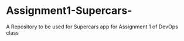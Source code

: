 # Assignment1-Supercars-
A Repository to be used for Supercars app for Assignment 1 of DevOps class
